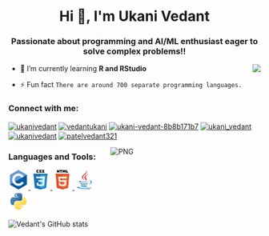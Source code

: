<h1 align="center">Hi 👋, I'm Ukani Vedant</h1> 
<h3 align="center">Passionate about programming and AI/ML enthusiast eager to solve complex problems!!</h3><img align="right" src="https://komarev.com/ghpvc/?username=ukanivedant&color=brightgreen" />


- 🌱 I’m currently learning **R and RStudio**

- ⚡ Fun fact ` There are around 700 separate programming languages. `

<h3 align="left">Connect with me:</h3>
<p align="left">
<a href="https://dev.to/ukanivedant" target="blank"><img align="center" src="https://raw.githubusercontent.com/rahuldkjain/github-profile-readme-generator/master/src/images/icons/Social/devto.svg" alt="ukanivedant" height="30" width="40" /></a>
<a href="https://twitter.com/vedantukani" target="blank"><img align="center" src="https://raw.githubusercontent.com/rahuldkjain/github-profile-readme-generator/master/src/images/icons/Social/twitter.svg" alt="vedantukani" height="30" width="40" /></a>
<a href="https://linkedin.com/in/ukani-vedant-8b8b171b7" target="blank"><img align="center" src="https://raw.githubusercontent.com/rahuldkjain/github-profile-readme-generator/master/src/images/icons/Social/linked-in-alt.svg" alt="ukani-vedant-8b8b171b7" height="30" width="40" /></a>
<a href="https://instagram.com/ukani_vedant" target="blank"><img align="center" src="https://raw.githubusercontent.com/rahuldkjain/github-profile-readme-generator/master/src/images/icons/Social/instagram.svg" alt="ukani_vedant" height="30" width="40" /></a>
<a href="https://www.codechef.com/users/ukanivedant" target="blank"><img align="center" src="https://cdn.jsdelivr.net/npm/simple-icons@3.1.0/icons/codechef.svg" alt="ukanivedant" height="30" width="40" /></a>
<a href="https://www.hackerrank.com/patelvedant321" target="blank"><img align="center" src="https://raw.githubusercontent.com/rahuldkjain/github-profile-readme-generator/master/src/images/icons/Social/hackerrank.svg" alt="patelvedant321" height="30" width="40" /></a>
</p>


<img align="right" alt="PNG" src="" width="300" height="300" />


<h3 align="left">Languages and Tools:</h3>
<p align="left"> 
  <a href="https://www.cprogramming.com/" target="_blank" rel="noreferrer"> <img src="https://raw.githubusercontent.com/devicons/devicon/master/icons/c/c-original.svg" alt="c" width="40" height="40"/> </a> 
  <a href="https://www.w3schools.com/css/" target="_blank" rel="noreferrer"> <img src="https://raw.githubusercontent.com/devicons/devicon/master/icons/css3/css3-original-wordmark.svg" alt="css3" width="40" height="40"/> </a> <a href="https://www.w3.org/html/" target="_blank" rel="noreferrer"> <img src="https://raw.githubusercontent.com/devicons/devicon/master/icons/html5/html5-original-wordmark.svg" alt="html5" width="40" height="40"/> </a> 
  <a href="https://www.java.com" target="_blank" rel="noreferrer"> <img src="https://raw.githubusercontent.com/devicons/devicon/master/icons/java/java-original.svg" alt="java" width="40" height="40"/> </a> 
  <a href="https://www.python.org" target="_blank" rel="noreferrer"> <img src="https://raw.githubusercontent.com/devicons/devicon/master/icons/python/python-original.svg" alt="python" width="40" height="40"/> </a> </p>

![Vedant's GitHub stats](https://github-readme-stats.vercel.app/api?username=ukanivedant&theme=graywhite&show_icons=true)
